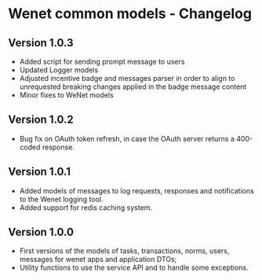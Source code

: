 # Wenet common models - Changelog

## Version 1.0.3

- Added script for sending prompt message to users
- Updated Logger models
- Adjusted incentive badge and messages parser in order to align to unrequested breaking changes applied in the badge message content
- Minor fixes to WeNet models

## Version 1.0.2
- Bug fix on OAuth token refresh, in case the OAuth server returns a 400-coded response.

## Version 1.0.1
- Added models of messages to log requests, responses and notifications to the Wenet logging tool.
- Added support for redis caching system.

## Version 1.0.0
- First versions of the models of tasks, transactions, norms, users, messages for wenet apps and application DTOs;
- Utility functions to use the service API and to handle some exceptions.
